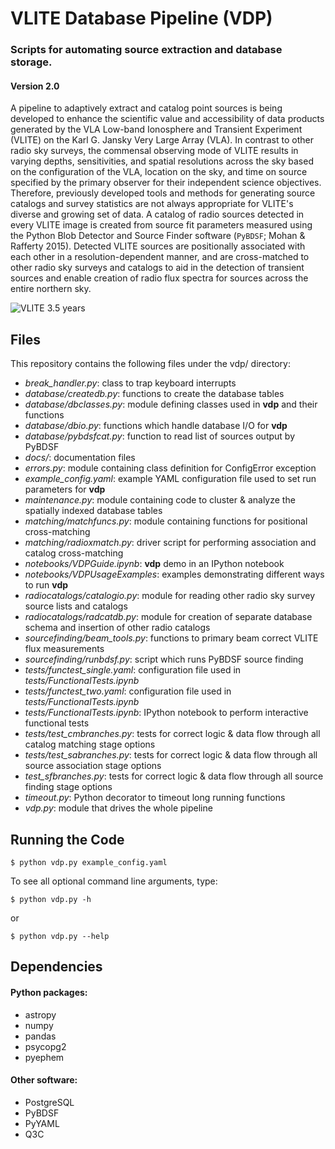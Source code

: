 # VLITE Database Pipeline (VDP)
### Scripts for automating source extraction and database storage.

#### Version 2.0

A pipeline to adaptively extract and catalog point sources is
being developed to enhance the scientific value and accessibility of data
products generated by the VLA Low-band Ionosphere and Transient Experiment
(VLITE) on the Karl G. Jansky Very Large Array (VLA). In contrast to other
radio sky surveys, the commensal observing mode of VLITE results in varying
depths, sensitivities, and spatial resolutions across the sky based on the
configuration of the VLA, location on the sky, and time on source specified
by the primary observer for their independent science objectives. Therefore,
previously developed tools and methods for generating source catalogs and
survey statistics are not always appropriate for VLITE's diverse and growing
set of data. A catalog of radio sources detected in every VLITE image
is created from source fit parameters measured using the Python Blob Detector
and Source Finder software (`PyBDSF`; Mohan & Rafferty 2015). Detected VLITE
sources are positionally associated with each other in a resolution-dependent
manner, and are cross-matched to other radio sky surveys and catalogs to aid
in the detection of transient sources and enable creation of radio flux
spectra for sources across the entire northern sky.

![VLITE 3.5 years](https://github.com/erichards/VLITE/blob/master/VLITE_3.5YEARS.png "VLITE 3.5 years")

## Files
This repository contains the following files under the vdp/ directory:

- *break_handler.py*: class to trap keyboard interrupts
- *database/createdb.py*: functions to create the database tables
- *database/dbclasses.py*: module defining classes used in **vdp**
and their functions
- *database/dbio.py*: functions which handle database I/O for **vdp**
- *database/pybdsfcat.py*: function to read list of sources output
by PyBDSF
- *docs/*: documentation files
- *errors.py*: module containing class definition for ConfigError
exception
- *example_config.yaml*: example YAML configuration file used to set
run parameters for **vdp**
- *maintenance.py*: module containing code to cluster & analyze
the spatially indexed database tables
- *matching/matchfuncs.py*: module containing functions for positional
cross-matching
- *matching/radioxmatch.py*: driver script for performing association
and catalog cross-matching
- *notebooks/VDPGuide.ipynb*: **vdp** demo in an IPython notebook
- *notebooks/VDPUsageExamples*: examples demonstrating different ways
to run **vdp**
- *radiocatalogs/catalogio.py*: module for reading other radio sky
survey source lists and catalogs
- *radiocatalogs/radcatdb.py*: module for creation of separate database
schema and insertion of other radio catalogs
- *sourcefinding/beam_tools.py*: functions to primary beam correct
VLITE flux measurements
- *sourcefinding/runbdsf.py*: script which runs PyBDSF source finding
- *tests/functest_single.yaml*: configuration file used in
*tests/FunctionalTests.ipynb*
- *tests/functest_two.yaml*: configuration file used in
*tests/FunctionalTests.ipynb*
- *tests/FunctionalTests.ipynb*: IPython notebook to perform interactive
functional tests
- *tests/test_cmbranches.py*: tests for correct logic & data flow through all
catalog matching stage options
- *tests/test_sabranches.py*: tests for correct logic & data flow through all
source association stage options
- *test_sfbranches.py*: tests for correct logic & data flow through all
source finding stage options
- *timeout.py*: Python decorator to timeout long running functions
- *vdp.py*: module that drives the whole pipeline

## Running the Code
```
$ python vdp.py example_config.yaml
```
To see all optional command line arguments, type:
```
$ python vdp.py -h
```
or
```
$ python vdp.py --help
```

## Dependencies
#### Python packages:
- astropy
- numpy
- pandas
- psycopg2
- pyephem

#### Other software:
- PostgreSQL
- PyBDSF
- PyYAML
- Q3C

